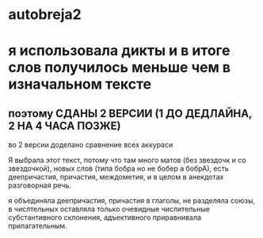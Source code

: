 # autobreja2

я использовала дикты и в итоге слов получилось меньше чем в изначальном тексте
==============================================================================

поэтому СДАНЫ 2 ВЕРСИИ (1 ДО ДЕДЛАЙНА, 2 НА 4 ЧАСА ПОЗЖЕ)
---------------------------------------------------------

во 2 версии доделано сравнение всех аккураси

Я выбрала этот текст, потому что там много матов (без звездочк и со звездочкой), новых слов (типа бобра но не бобер а бобрА), есть деепричастия, причастия, междометия, и в целом в анекдотах разговорная речь.

я объединяла деепричастия, причастия в глаголы, не разделяла союзы, в числтельных оставляла только очевидные числительные субстантивного склонения, адъективного приравнивала прилагательным.

